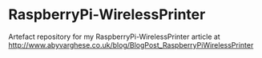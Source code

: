 # RaspberryPi-WirelessPrinter
Artefact repository for my RaspberryPi-WirelessPrinter article at http://www.abyvarghese.co.uk/blog/BlogPost_RaspberryPiWirelessPrinter

